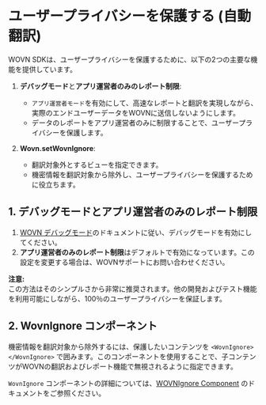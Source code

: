 # ユーザープライバシーを保護する (自動翻訳)

WOVN SDKは、ユーザープライバシーを保護するために、以下の2つの主要な機能を提供しています。

1. **デバッグモード**と**アプリ運営者のみのレポート制限**:
   - `アプリ運営者モード`を有効にして、高速なレポートと翻訳を実現しながら、実際のエンドユーザーデータをWOVNに送信しないようにします。
   - データのレポートをアプリ運営者のみに制限することで、ユーザープライバシーを保護します。

2. **Wovn.setWovnIgnore**:
   - 翻訳対象外とするビューを指定できます。
   - 機密情報を翻訳対象から除外し、ユーザープライバシーを保護するために役立ちます。

## 1. デバッグモードとアプリ運営者のみのレポート制限

1. [WOVN デバッグモード](./debug_mode.md)のドキュメントに従い、デバッグモードを有効にしてください。
2. **アプリ運営者のみのレポート制限**はデフォルトで有効になっています。この設定を変更する場合は、WOVNサポートにお問い合わせください。

**注意:**  
この方法はそのシンプルさから非常に推奨されます。他の開発およびテスト機能を利用可能にしながら、100％のユーザープライバシーを保証します。

## 2. WovnIgnore コンポーネント

機密情報を翻訳対象から除外するには、保護したいコンテンツを `<WovnIgnore></WovnIgnore>` で囲みます。このコンポーネントを使用することで、子コンテンツがWOVNの翻訳およびレポート機能で無視されるように指定できます。

`WovnIgnore` コンポーネントの詳細については、[WOVNIgnore Component](./wovn_ignore_component.md) のドキュメントをご参照ください。